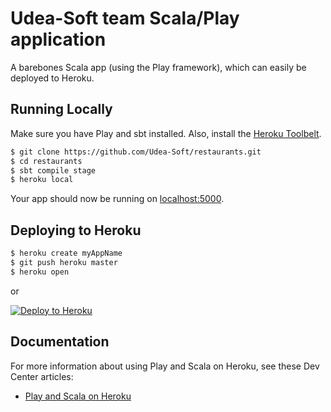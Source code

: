 # Udea-Soft team Scala/Play application 

A barebones Scala app (using the Play framework), which can easily be deployed to Heroku.  

## Running Locally

Make sure you have Play and sbt installed.  Also, install the [Heroku Toolbelt](https://toolbelt.heroku.com/).

```sh
$ git clone https://github.com/Udea-Soft/restaurants.git
$ cd restaurants
$ sbt compile stage
$ heroku local
```

Your app should now be running on [localhost:5000](http://localhost:5000/).

## Deploying to Heroku

```sh
$ heroku create myAppName
$ git push heroku master
$ heroku open
```

or

[![Deploy to Heroku](https://www.herokucdn.com/deploy/button.png)](https://heroku.com/deploy)

## Documentation

For more information about using Play and Scala on Heroku, see these Dev Center articles:

- [Play and Scala on Heroku](https://devcenter.heroku.com/categories/language-support#scala-and-play)

